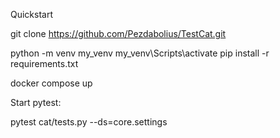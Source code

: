 Quickstart

git clone https://github.com/Pezdabolius/TestCat.git

python -m venv my_venv
my_venv\Scripts\activate
pip install -r requirements.txt

docker compose up

Start pytest:

 pytest cat/tests.py --ds=core.settings     
